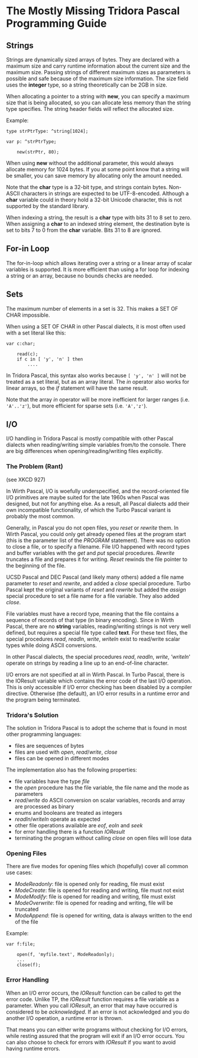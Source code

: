 # The Mostly Missing Tridora Pascal Programming Guide
## Strings
Strings are dynamically sized arrays of bytes. They are declared with a maximum size and carry runtime information about the current size and the maximum size.
Passing strings of different maximum sizes as parameters is possible and safe because of the maximum size information. The size field uses the **integer** type, so a string theoretically can be 2GB in size.

When allocating a pointer to a string with **new**, you can specify a maximum size that is being allocated, so you can allocate less memory than the string type specifies. The string header fields will reflect the allocated size.

Example:
```
type strPtrType: ^string[1024];

var p: ^strPtrType;

	new(strPtr, 80);
```
When using **new** without the additional parameter, this would always allocate memory for 1024 bytes. If you at some point know that a string will be smaller, you can save memory by allocating only the amount needed.

Note that the **char** type is a 32-bit type, and strings contain bytes. Non-ASCII characters in strings are expected to be UTF-8-encoded. Although a **char** variable could in theory hold a 32-bit Unicode character, this is not supported by the standard library.

When indexing a string, the result is a **char** type with bits 31 to 8 set to zero. When assigning a **char** to an indexed string element, the destination byte is set to bits 7 to 0 from the **char** variable. Bits 31 to 8 are ignored.

## For-in Loop
The for-in-loop which allows iterating over a string or a linear array of scalar variables is supported. It is more efficient than using a for loop for indexing a string or an array, because no bounds checks are needed.

## Sets
The maximum number of elements in a set is 32. This makes a SET OF CHAR impossible.

When using a SET OF CHAR in other Pascal dialects, it is most often used with a set literal like this:
```
var c:char;

	read(c);
	if c in [ 'y', 'n' ] then
		....
```

In Tridora Pascal, this syntax also works because `[ 'y', 'n' ]` will not be treated as a set literal, but as an array literal.
The _in_ operator also works for linear arrays, so the _if_ statement will have the same result.

Note that the array _in_ operator will be more inefficient for larger ranges (i.e. `'A'..'z'`), but more efficient for sparse sets (i.e. `'A','z'`).

## I/O
I/O handling in Tridora Pascal is mostly compatible with other Pascal dialects when reading/writing simple variables from/to the console. There are big differences when opening/reading/writing files explicitly.

### The Problem (Rant)
(see XKCD 927)

In Wirth Pascal, I/O is woefully underspecified, and the record-oriented file I/O primitives are maybe suited for the late 1960s when Pascal was designed, but not for anything else. As a result, all Pascal dialects add their own incompatible functionality, of which the Turbo Pascal variant is probably the most common.

Generally, in Pascal you do not open files, you _reset_ or _rewrite_ them. In Wirth Pascal, you could only get already opened files at the program start (this is the parameter list of the _PROGRAM_ statement). There was no option to close a file, or to specify a filename. File I/O happened with record types and buffer variables with the _get_ and _put_ special procedures. _Rewrite_ truncates a file and prepares it for writing. _Reset_ rewinds the file pointer to the beginning of the file.

UCSD Pascal and DEC Pascal (and likely many others) added a file name parameter to _reset_ and _rewrite_, and added a _close_ special procedure. Turbo Pascal kept the original variants of _reset_ and _rewrite_ but added the _assign_ special procedure to set a file name for a file variable. They also added _close_.

File variables must have a record type, meaning that the file contains a sequence of records of that type (in binary encoding). Since in Wirth Pascal, there are no **string** variables, reading/writing strings is not very well defined, but requires a special file type called **text**. For these text files, the special procedures _read_, _readln_, _write_, _writeln_ exist to read/write scalar types while doing ASCII conversions.

In other Pascal dialects, the special procedures _read_, _readln_, _write_, _'writeln_' operate on strings by reading a line up to an end-of-line character.

I/O errors are not specified at all in Wirth Pascal. In Turbo Pascal, there is the IOResult variable which contains the error code of the last I/O operation. This is only accessible if I/O error checking has been disabled by a compiler directive. Otherwise (the default), an I/O error results in a runtime error and the program being terminated.

### Tridora's Solution
The solution in Tridora Pascal is to adopt the scheme that is found in most other programming languages:
- files are sequences of bytes
- files are used with _open_, _read_/_write_, _close_
- files can be opened in different modes


The implementation also has the following properties:
- file variables have the type _file_
- the _open_ procedure has the file variable, the file name and the mode as parameters
- _read_/_write_ do ASCII conversion on scalar variables, records and array are processed as binary
- enums and booleans are treated as integers
- _readln_/_writeln_ operate as expected
- other file operations available are _eof_, _eoln_ and _seek_
- for error handling there is a function _IOResult_
- terminating the program without calling _close_ on open files will lose data

### Opening Files
There are five modes for opening files which (hopefully) cover all common use cases:
- _ModeReadonly_: file is opened only for reading, file must exist
- _ModeCreate_: file is opened for reading and writing, file must not exist
- _ModeModify_: file is opened for reading and writing, file must exist
- _ModeOverwrite_: file is opened for reading and writing, file will be truncated
- _ModeAppend_: file is opened for writing, data is always written to the end of the file

Example:
```
var f:file;

	open(f, 'myfile.text', ModeReadonly);
	...
	close(f);
```

### Error Handling
When an I/O error occurs, the _IOResult_ function can be called to get the error code. Unlike TP, the _IOResult_ function requires a
file variable as a parameter. When you call _IOResult_, an error that may have occurred is considered to be _acknowledged_. If an
error is not ackowledged and you do another I/O operation, a runtime error is thrown.

That means you can either write programs without checking for I/O errors, while resting assured that the program will exit if an I/O error occurs. You can also choose to check for errors with _IOResult_ if you want to avoid having runtime errors.
